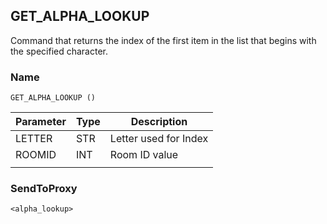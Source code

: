 ## GET\_ALPHA\_LOOKUP

Command that returns the index of the first item in the list that begins with the specified character.


### Name

`GET_ALPHA_LOOKUP ()`


| Parameter | Type | Description           |
| --------- | ---- | --------------------- |
| LETTER    | STR  | Letter used for Index |
| ROOMID    | INT  | Room ID value         |
|           |      |                       |


### SendToProxy

`<alpha_lookup>`
